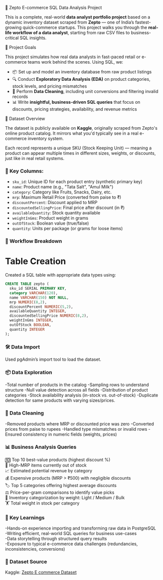  🛒 Zepto E-commerce SQL Data Analysis Project
 
 This is a complete, real-world **data analyst portfolio project** based on a dynamic inventory dataset scraped from **Zepto** — one of India’s fastest-growing quick-commerce startups. This project walks you through the **real-life workflow of a data analyst**, starting from raw CSV files to business-critical SQL insights.


📌 Project Goals

This project simulates how real data analysts in fast-paced retail or e-commerce teams work behind the scenes. Using SQL, we:

- 📦 Set up and model an inventory database from raw product listings  
- 🔍 Conduct **Exploratory Data Analysis (EDA)** on product categories, stock levels, and pricing mismatches  
- 🧹 Perform **Data Cleaning**, including unit conversions and filtering invalid records  
- 📊 Write **insightful, business-driven SQL queries** that focus on discounts, pricing strategies, availability, and revenue metrics


 📁 Dataset Overview

The dataset is publicly available on **Kaggle**, originally scraped from Zepto's online product catalog. It mirrors what you'd typically see in a real e-commerce inventory system.

Each record represents a unique SKU (Stock Keeping Unit) — meaning a product can appear multiple times in different sizes, weights, or discounts, just like in real retail systems.

### 🔢 Key Columns:

- `sku_id`: Unique ID for each product entry (synthetic primary key)
- `name`: Product name (e.g., "Tata Salt", "Amul Milk")
- `category`: Category like Fruits, Snacks, Dairy, etc.
- `mrp`: Maximum Retail Price (converted from paise to ₹)
- `discountPercent`: Discount applied to MRP
- `discountedSellingPrice`: Final price after discount (in ₹)
- `availableQuantity`: Stock quantity available
- `weightInGms`: Product weight in grams
- `outOfStock`: Boolean value (true/false)
- `quantity`: Units per package (or grams for loose items)


### 🔧 Workflow Breakdown

# Table Creation

Created a SQL table with appropriate data types using:

```sql
CREATE TABLE zepto (
  sku_id SERIAL PRIMARY KEY,
  category VARCHAR(120),
  name VARCHAR(150) NOT NULL,
  mrp NUMERIC(8,2),
  discountPercent NUMERIC(5,2),
  availableQuantity INTEGER,
  discountedSellingPrice NUMERIC(8,2),
  weightInGms INTEGER,
  outOfStock BOOLEAN,
  quantity INTEGER
);

```

### 🛠️ Data Import

Used pgAdmin’s import tool to load the dataset.


### 📦 Data Exploration

-Total number of products in the catalog
-Sampling rows to understand structure
-Null value detection across all fields
-Distribution of product categories
-Stock availability analysis (in-stock vs. out-of-stock)
-Duplicate detection for same products with varying sizes/prices.


### 🧹 Data Cleaning

-Removed products where MRP or discounted price was zero
-Converted prices from paise to rupees
-Handled type mismatches or invalid rows
-Ensured consistency in numeric fields (weights, prices)


### 📊 Business Analysis Queries

🔟 Top 10 best-value products (highest discount %) <br>
🚫 High-MRP items currently out of stock <br>
📈 Estimated potential revenue by category <br>
💰 Expensive products (MRP > ₹500) with negligible discounts <br>
🏷️ Top 5 categories offering highest average discounts <br>
⚖️ Price-per-gram comparisons to identify value picks <br>
🧱 Inventory categorization by weight: Light / Medium / Bulk <br>
🏋️ Total weight in stock per category 


### 🧠 Key Learnings

-Hands-on experience importing and transforming raw data in PostgreSQL<br>
-Writing efficient, real-world SQL queries for business use-cases<br>
-Data storytelling through structured query results<br>
-Exposure to typical e-commerce data challenges (redundancies, inconsistencies, conversions)<br>


### 🔗 Dataset Source

Kaggle: [Zepto E commerce Dataset](https://www.kaggle.com/datasets/palvinder2006/zepto-inventory-dataset/data?select=zepto_v2.csv)

